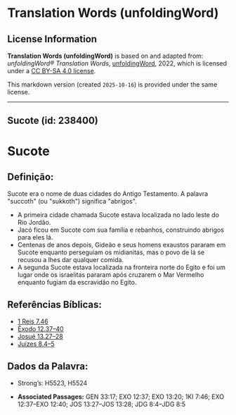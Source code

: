 # Translation Words (unfoldingWord)

## License Information

**Translation Words (unfoldingWord)** is based on and adapted from: _unfoldingWord® Translation Words_, [unfoldingWord](https://unfoldingword.org/utw), 2022, which is licensed under a [CC BY-SA 4.0 license](https://creativecommons.org/licenses/by-sa/4.0/legalcode.en).

This markdown version (created `2025-10-16`) is provided under the same license.



--------------------------------

## Sucote (id: 238400)

Sucote
======

Definição:
----------

Sucote era o nome de duas cidades do Antigo Testamento. A palavra "succoth" (ou "sukkoth") significa "abrigos".

* A primeira cidade chamada Sucote estava localizada no lado leste do Rio Jordão.
* Jacó ficou em Sucote com sua família e rebanhos, construindo abrigos para eles lá.
* Centenas de anos depois, Gideão e seus homens exaustos pararam em Sucote enquanto perseguiam os midianitas, mas o povo de lá se recusou a lhes dar qualquer comida.
* A segunda Sucote estava localizada na fronteira norte do Egito e foi um lugar onde os israelitas pararam após cruzarem o Mar Vermelho enquanto fugiam da escravidão no Egito.

Referências Bíblicas:
---------------------

* [1 Reis 7\.46](https://ref.ly/1Kgs7:46)
* [Êxodo 12\.37–40](https://ref.ly/Exod12:37-Exod12:40)
* [Josué 13\.27–28](https://ref.ly/Josh13:27-Josh13:28)
* [Juízes 8\.4–5](https://ref.ly/Judg8:4-Judg8:5)

Dados da Palavra:
-----------------

* Strong’s: H5523, H5524

* **Associated Passages:** GEN 33:17; EXO 12:37; EXO 13:20; 1KI 7:46; EXO 12:37–EXO 12:40; JOS 13:27–JOS 13:28; JDG 8:4–JDG 8:5

